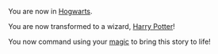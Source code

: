 You are now in [Hogwarts](http://harrypotter.wikia.com/wiki/Hogwarts_School_of_Witchcraft_and_Wizardry).

You are now transformed to a wizard, [Harry Potter](http://harrypotter.wikia.com/wiki/Harry_Potter)!

You now command using your [magic](http://harrypotter.wikia.com/wiki/Piertotum_Locomotor) to bring this story to life!


